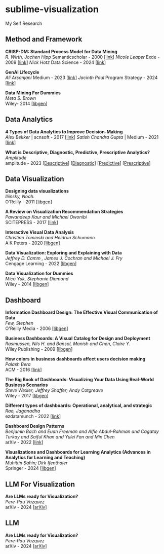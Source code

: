 # sublime-visualization
My Self Research 

## Method and Framework

**CRISP-DM: Standard Process Model for Data Mining**  
*R. Wirth, Jochen Hipp*  Semanticscholar - 2000 [[link](https://www.semanticscholar.org/paper/CRISP-DM%3A-Towards-a-Standard-Process-Model-for-Data-Wirth-Hipp/48b9293cfd4297f855867ca278f7069abc6a9c24#citing-papers)]
*Nicole Leaper*  Exde - 2009 [[link](https://exde.wordpress.com/wp-content/uploads/2009/03/crisp_visualguide.pdf)]
*Nick Hotz*  Data Science - 2024 [[link](https://www.datascience-pm.com/crisp-dm-2/)]

**GenAI Lifecycle**  
*Ali Arsanjani*  Medium - 2023 [[link](https://dr-arsanjani.medium.com/the-generative-ai-life-cycle-fb2271a70349)]
*Jacinth Paul*  Program Strategy - 2024 [[link](https://www.programstrategyhq.com/post/generative-ai-project-lifecycle-stages)]

**Data Mining For Dummies**  
*Meta S. Brown*  
Wiley- 2014 [[libgen](https://libgen.is/book/index.php?md5=EBF691CF5B494F9A0E7050295D4FF062)]


## Data Analytics

**4 Types of Data Analytics to Improve Decision-Making**  
*Alex Bekker* | scnsoft - 2017 [[link](https://www.scnsoft.com/data/4-types-of-data-analytics)] 
*Satish Chandra Gupta* | Medium - 2021 [[link](https://medium.com/towards-data-science/actionable-insights-from-descriptive-diagnostic-predictive-prescriptive-data-analytics-drivetrain-approach-f4e08828cc7)]

**What is Descriptive, Diagnostic, Predictive, Prescriptive Analytics?**  
*Amplitude*  
amplitude - 2023 [[Descriptive](https://amplitude.com/explore/analytics/what-descriptive-analytics)] [[Diagnostic](https://amplitude.com/explore/analytics/what-diagnostic-analytics)] [[Predictive](https://amplitude.com/explore/analytics/what-predictive-analytics)] [[Prescriptive](https://amplitude.com/explore/analytics/what-prescriptive-analytics)]


## Data Visualization

**Designing data visualizations**  
*Iliinsky, Noah.*  
O'Reilly - 2011 [[libgen](https://libgen.rs/book/index.php?md5=73C77D5945E0E3733DEF13672305CF40)]

**A Review on Visualization Recommendation Strategies**  
*Pawandeep Kaur and Michael Owonibi*  
SCITEPRESS - 2017 [[link](https://www.researchgate.net/publication/314242925_A_Review_on_Visualization_Recommendation_Strategies)]

**Interactive Visual Data Analysis**  
*Christian Tominski and Heidrun Schumann*  
A K Peters - 2020 [[libgen](https://libgen.rs/book/index.php?md5=F9A644E48831A356F697240145C585C2)]

**Data Visualization: Exploring and Explaining with Data**  
*Jeffrey D. Camm , James J. Cochran and Michael J. Fry*  
Cengage Learning - 2022 [[libgen](https://libgen.rs/book/index.php?md5=F0BBF0673433EC635B450C3F2DA2C7B5)]

**Data Visualization for Dummies**  
*Mico Yuk, Stephanie Diamond*  
Wiley - 2014 [[libgen](https://libgen.rs/book/index.php?md5=6607593E7F087DE167002A521AD616E9)]

## Dashboard

**Information Dashboard Design: The Effective Visual Communication of Data**  
*Few, Stephen*  
O'Reilly Media - 2006 [[libgen](https://libgen.rs/book/index.php?md5=0DCB4DC6FBAF7EB862EFCCC0404759EB)]

**Business Dashboards: A Visual Catalog for Design and Deployment**  
*Rasmussen, Nils H. and Bansal, Manish and Chen, Claire Y.*  
Wiley Publishing - 2009 [[libgen](https://libgen.rs/book/index.php?md5=6A0B985558F312F0C81C009D31B18AA1)]

**How colors in business dashboards affect users decision making**  
*Palash Bera*  
ACM - 2016 [[link](https://cacm.acm.org/research/how-colors-in-business-dashboards-affect-users-decision-making/)]

**The Big Book of Dashboards: Visualizing Your Data Using Real-World Business Scenarios**  
*Steve Wexler; Jeffrey Shaffer; Andy Cotgreave*  
Wiley - 2017 [[libgen](https://libgen.is/book/index.php?md5=0C8D12A9B107DDFC530E8D0E0C42C0E8)]

**Different types of dashboards: Operational, analytical, and strategic**  
*Rao, Jaganadha*  
ezdatamunch - 2022 [[link](https://ezdatamunch.com/operational-analytical-tactical-dashboards/)]

**Dashboard Design Patterns**  
*Benjamin Bach and Euan Freeman and Alfie Abdul-Rahman and Cagatay Turkay and Saiful Khan and Yulei Fan and Min Chen*  
arXiv - 2022 [[link](https://arxiv.org/pdf/2205.00757)]

**Visualizations and Dashboards for Learning Analytics (Advances in Analytics for Learning and Teaching)**  
*Muhittin Sahin; Dirk Ifenthaler*  
Springer - 2024 [[libgen](https://libgen.is/book/index.php?md5=CECBFBE79BEBA4A74EFB179AFA50A712)]

## LLM For Visualization

**Are LLMs ready for Visualization?**  
*Pere-Pau Vazquez*  
arXiv - 2024 [[arXiv](https://arxiv.org/abs/2403.06158)]


## LLM

**Are LLMs ready for Visualization?**  
*Pere-Pau Vazquez*  
arXiv - 2024 [[arXiv](https://arxiv.org/abs/2403.06158)]

